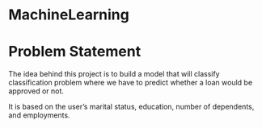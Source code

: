 # MachineLearning

# Problem Statement 
The idea behind this project is to build a model that will classify classification problem where we have to predict whether a loan would be approved or not.

It is based on the user’s marital status, education, number of dependents, and employments.
